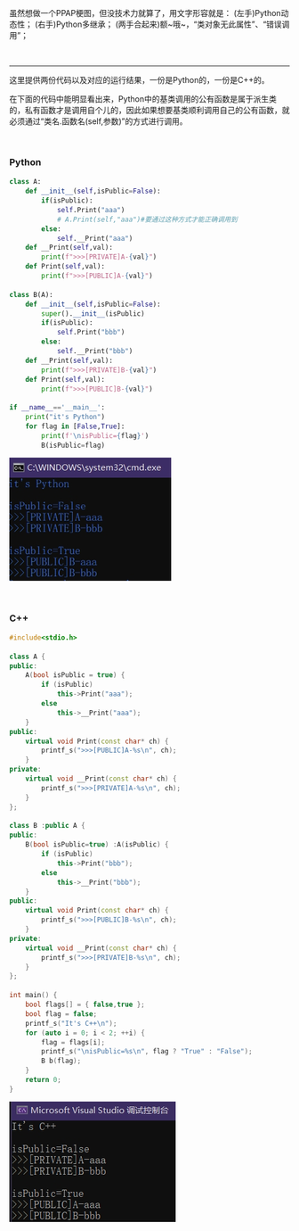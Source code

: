 

虽然想做一个PPAP梗图，但没技术力就算了，用文字形容就是：
(左手)Python动态性；
(右手)Python多继承；
(两手合起来)额~哦~，“类对象无此属性”、“错误调用”；

<br>

***

这里提供两份代码以及对应的运行结果，一份是Python的，一份是C++的。

在下面的代码中能明显看出来，Python中的基类调用的公有函数是属于派生类的，私有函数才是调用自个儿的，因此如果想要基类顺利调用自己的公有函数，就必须通过“类名.函数名(self,参数)”的方式进行调用。

<br>

### Python

```python
class A:
	def __init__(self,isPublic=False):
		if(isPublic):
			self.Print("aaa")
			# A.Print(self,"aaa")#要通过这种方式才能正确调用到
		else:
			self.__Print("aaa")
	def __Print(self,val):
		print(f">>>[PRIVATE]A-{val}")
	def Print(self,val):
		print(f">>>[PUBLIC]A-{val}")

class B(A):
	def __init__(self,isPublic=False):
		super().__init__(isPublic)
		if(isPublic):
			self.Print("bbb")
		else:
			self.__Print("bbb")
	def __Print(self,val):
		print(f">>>[PRIVATE]B-{val}")
	def Print(self,val):
		print(f">>>[PUBLIC]B-{val}")

if __name__=='__main__':
	print("it's Python")
	for flag in [False,True]:
		print(f'\nisPublic={flag}')
		B(isPublic=flag)
```

![运行结果-Python](./Demo/运行结果-Python.png)

<br>


### C++

```cpp
#include<stdio.h>

class A {
public:
	A(bool isPublic = true) {
		if (isPublic)
			this->Print("aaa");
		else 
			this->__Print("aaa");
	}
public:
	virtual void Print(const char* ch) {
		printf_s(">>>[PUBLIC]A-%s\n", ch);
	}
private:
	virtual void __Print(const char* ch) {
		printf_s(">>>[PRIVATE]A-%s\n", ch);
	}
};

class B :public A {
public:
	B(bool isPublic=true) :A(isPublic) {
		if (isPublic)
			this->Print("bbb");
		else
			this->__Print("bbb");
	}
public:
	virtual void Print(const char* ch) {
		printf_s(">>>[PUBLIC]B-%s\n", ch);
	}
private:
	virtual void __Print(const char* ch) {
		printf_s(">>>[PRIVATE]B-%s\n", ch);
	}
};

int main() {
	bool flags[] = { false,true };
	bool flag = false;
	printf_s("It's C++\n");
	for (auto i = 0; i < 2; ++i) {
		flag = flags[i];
		printf_s("\nisPublic=%s\n", flag ? "True" : "False");
		B b(flag);
	}
	return 0;
}
```

![运行结果-C++](./Demo/运行结果-C++.png)

<br>

